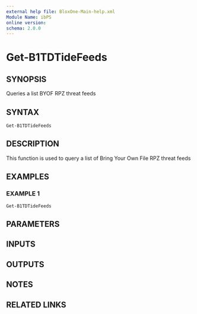```yaml
---
external help file: BloxOne-Main-help.xml
Module Name: ibPS
online version:
schema: 2.0.0
---
```


# Get-B1TDTideFeeds

## SYNOPSIS
Queries a list BYOF RPZ threat feeds

## SYNTAX

```
Get-B1TDTideFeeds
```

## DESCRIPTION
This function is used to query a list of Bring Your Own File RPZ threat feeds

## EXAMPLES

### EXAMPLE 1
```
Get-B1TDTideFeeds
```

## PARAMETERS

## INPUTS

## OUTPUTS

## NOTES

## RELATED LINKS
